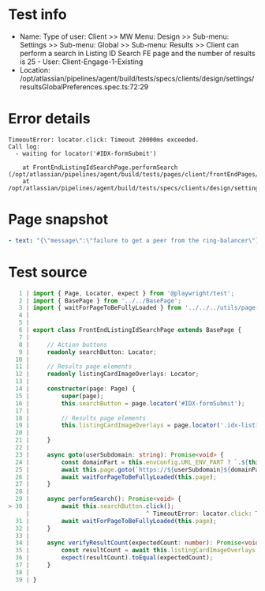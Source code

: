 # Test info

- Name: Type of user: Client >> MW Menu: Design >> Sub-menu: Settings >> Sub-menu: Global >> Sub-menu: Results >> Client can perform a search in Listing ID Search FE page and the number of results is 25 - User: Client-Engage-1-Existing
- Location: /opt/atlassian/pipelines/agent/build/tests/specs/clients/design/settings/resultsGlobalPreferences.spec.ts:72:29

# Error details

```
TimeoutError: locator.click: Timeout 20000ms exceeded.
Call log:
  - waiting for locator('#IDX-formSubmit')

    at FrontEndListingIdSearchPage.performSearch (/opt/atlassian/pipelines/agent/build/tests/pages/client/frontEndPages/FrontEndListingIdSearchPage.ts:30:33)
    at /opt/atlassian/pipelines/agent/build/tests/specs/clients/design/settings/resultsGlobalPreferences.spec.ts:78:70
```

# Page snapshot

```yaml
- text: "{\"message\":\"failure to get a peer from the ring-balancer\"}"
```

# Test source

```ts
   1 | import { Page, Locator, expect } from '@playwright/test';
   2 | import { BasePage } from '../../BasePage';
   3 | import { waitForPageToBeFullyLoaded } from '../../../utils/page-utils';
   4 |
   5 |
   6 | export class FrontEndListingIdSearchPage extends BasePage {
   7 |
   8 |     // Action buttons
   9 |     readonly searchButton: Locator;
  10 |
  11 |     // Results page elements
  12 |     readonly listingCardImageOverlays: Locator;
  13 |
  14 |     constructor(page: Page) {
  15 |         super(page);
  16 |         this.searchButton = page.locator('#IDX-formSubmit');
  17 |
  18 |         // Results page elements
  19 |         this.listingCardImageOverlays = page.locator('.idx-listing-card__image-overlay');
  20 |         
  21 |     }
  22 |
  23 |     async goto(userSubdomain: string): Promise<void> {
  24 |         const domainPart = this.envConfig.URL_ENV_PART ? `.${this.envConfig.URL_ENV_PART}` : '';
  25 |         await this.page.goto(`https://${userSubdomain}${domainPart}.com/idx/search/listingid`);
  26 |         await waitForPageToBeFullyLoaded(this.page);
  27 |     }
  28 |
  29 |     async performSearch(): Promise<void> {
> 30 |         await this.searchButton.click();
     |                                 ^ TimeoutError: locator.click: Timeout 20000ms exceeded.
  31 |         await waitForPageToBeFullyLoaded(this.page);
  32 |     }
  33 |
  34 |     async verifyResultCount(expectedCount: number): Promise<void> {
  35 |         const resultCount = await this.listingCardImageOverlays.count();
  36 |         expect(resultCount).toEqual(expectedCount);
  37 |     }
  38 |
  39 | }
```
